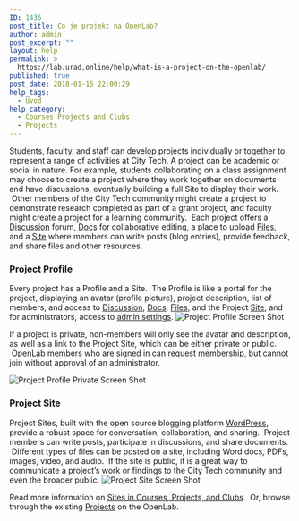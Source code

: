 ```yaml
---
ID: 1435
post_title: Co je projekt na OpenLab?
author: admin
post_excerpt: ""
layout: help
permalink: >
  https://lab.urad.online/help/what-is-a-project-on-the-openlab/
published: true
post_date: 2018-01-15 22:00:29
help_tags:
  - Úvod
help_category:
  - Courses Projects and Clubs
  - Projects
---
```

Students, faculty, and staff can develop projects individually or together to represent a range of activities at City Tech. A project can be academic or social in nature. For example, students collaborating on a class assignment may choose to create a project where they work together on documents and have discussions, eventually building a full Site to display their work.  Other members of the City Tech community might create a project to demonstrate research completed as part of a grant project, and faculty might create a project for a learning community.  Each project offers a <a title="Using “Discussion” forums" href="https://lab.urad.online/help/discussion-forums/">Discussion</a> forum, <a title="Using “Docs”" href="https://lab.urad.online/help/using-docs/">Docs</a> for collaborative editing, a place to upload <a title="Using “Files”" href="https://lab.urad.online/help/using-files/">Files</a>, and a <a title="What is a “Site” on a Course, Project, or Club?" href="https://lab.urad.online/help/what-is-a-site-on-a-course-project-or-club/">Site</a> where members can write posts (blog entries), provide feedback, and share files and other resources.
<h3><strong>Project Profile</strong></h3>
Every project has a Profile and a Site.  The Profile is like a portal for the project, displaying an avatar (profile picture), project description, list of members, and access to <a title="Using “Discussion” forums" href="https://lab.urad.online/help/discussion-forums/">Discussion</a>, <a title="Using “Docs”" href="https://lab.urad.online/help/using-docs/">Docs</a>, <a title="Using “Files”" href="https://lab.urad.online/help/using-files/">Files</a>, and the Project <a title="What is a “Site” on a Course, Project, or Club?" href="https://lab.urad.online/help/what-is-a-site-on-a-course-project-or-club/">Site</a>, and for administrators, access to <a title="Changing privacy and other settings for a Course, Project, or Club" href="https://lab.urad.online/help/changing-privacy-and-other-settings-for-a-course-project-or-club/">admin settings</a>.

<img class="alignnone wp-image-36498 size-full" src="https://openlab.citytech.cuny.edu/wp-content/uploads/2012/09/what_is_project_1_V2.png" alt="Project Profile Screen Shot" />

If a project is private, non-members will only see the avatar and description, as well as a link to the Project Site, which can be either private or public.  OpenLab members who are signed in can request membership, but cannot join without approval of an administrator.

<img class="alignnone wp-image-36500 size-full" src="https://openlab.citytech.cuny.edu/wp-content/uploads/2012/09/what_is_project_2_V2.png" alt="Project Profile Private Screen Shot" />
<h3><strong>Project Site</strong></h3>
Project Sites, built with the open source blogging platform <a href="http://wordpress.org/" target="_blank" rel="noopener">WordPress</a>, provide a robust space for conversation, collaboration, and sharing.  Project members can write posts, participate in discussions, and share documents.  Different types of files can be posted on a site, including Word docs, PDFs, images, video, and audio.  If the site is public, it is a great way to communicate a project’s work or findings to the City Tech community and even the broader public.

<img class="alignnone wp-image-36501 size-full" src="https://openlab.citytech.cuny.edu/wp-content/uploads/2012/09/what_is_project_3_V2.png" alt="Project Site Screen Shot" />

Read more information on <a href="https://lab.urad.online/help/help-category/sites-on-the-openlab/">Sites in Courses, Projects, and Clubs</a>.  Or, browse through the existing <a href="https://lab.urad.online/projects/">Projects</a> on the OpenLab.
